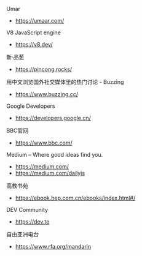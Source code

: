 
Umar
- https://umaar.com/ 


V8 JavaScript engine
- https://v8.dev/


新·品葱
- https://pincong.rocks/


用中文浏览国外社交媒体里的热门讨论 - Buzzing
- https://www.buzzing.cc/


Google Developers
- https://developers.google.cn/


BBC官网
- https://www.bbc.com/


Medium – Where good ideas find you.
- https://medium.com/
- https://medium.com/dailyjs


高教书苑
- https://ebook.hep.com.cn/ebooks/index.html#/


DEV Community
- https://dev.to


自由亚洲电台
- https://www.rfa.org/mandarin
